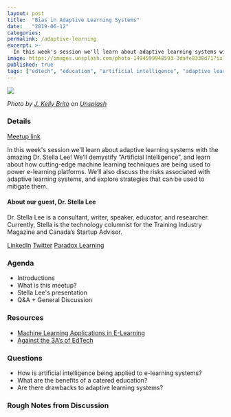 ```yaml
---
layout: post
title:  "Bias in Adaptive Learning Systems"
date:   "2019-06-12"
categories: 
permalink: /adaptive-learning
excerpt: >-
  In this week's session we'll learn about adaptive learning systems with the amazing Dr. Stella Lee!
image: https://images.unsplash.com/photo-1494599948593-3dafe8338d71?ixlib=rb-1.2.1&ixid=eyJhcHBfaWQiOjEyMDd9&auto=format&fit=crop&w=1500&q=80
published: true
tags: ["edtech", "education", "artificial intelligence", "adaptive learning", "AI"]
---
```


![](https://images.unsplash.com/photo-1494599948593-3dafe8338d71?ixlib=rb-1.2.1&ixid=eyJhcHBfaWQiOjEyMDd9&auto=format&fit=crop&w=1500&q=80)

<em>Photo by [J. Kelly Brito](https://unsplash.com/@kellybrito?utm_source=unsplash&utm_medium=referral&utm_content=creditCopyText) on [Unsplash](https://unsplash.com/search/photos/education?utm_source=unsplash&utm_medium=referral&utm_content=creditCopyText)</em>

### Details

[Meetup link](https://www.meetup.com/DevhubVancouver/events/262100728/)

In this week's session we'll learn about adaptive learning systems with the amazing Dr. Stella Lee! We’ll demystify “Artificial Intelligence”, and learn about how cutting-edge machine learning techniques are being used to power e-learning platforms. We’ll also discuss the risks associated with adaptive learning systems, and explore strategies that can be used to mitigate them.

#### About our guest, Dr. Stella Lee

Dr. Stella Lee is a consultant, writer, speaker, educator, and researcher. Currently, Stella is the technology columnist for the Training Industry Magazine and Canada’s Startup Advisor.

[LinkedIn](https://ca.linkedin.com/in/stellal)
[Twitter](https://twitter.com/stellal)
[Paradox Learning](http://www.paradoxlearning.com)

### Agenda

- Introductions
- What is this meetup?
- Stella Lee's presentation
- Q&A + General Discussion

### Resources

- [Machine Learning Applications in E-Learning](https://www.chieflearningofficer.com/2018/09/12/machine-learning-applications-in-e-learning-bias-risks-and-mitigation/)
- [Against the 3A’s of EdTech](https://www.chronicle.com/blogs/profhacker/against-the-3as-of-edtech-ai-analytics-and-adaptive-technologies-in-education/64604)

### Questions

- How is artificial intelligence being applied to e-learning systems?
- What are the benefits of a catered education?
- Are there drawbacks to adaptive learning systems?

### Rough Notes from Discussion
